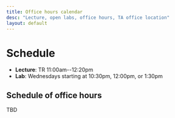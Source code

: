 ```yaml
---
title: Office hours calendar
desc: "Lecture, open labs, office hours, TA office location"
layout: default
---
```


# Schedule <a name="schedule"></a>

* **Lecture**: TR 11:00am--12:20pm
* **Lab**: Wednesdays starting at 10:30pm, 12:00pm, or 1:30pm

## Schedule of office hours

TBD

<!-- Trailer 936 location: [(Google Maps link here)](https://goo.gl/maps/5P8RwH86sFq)<br />
![Trailer 936 location](/s20/images/936.png)
 -->